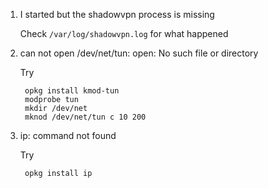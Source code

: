 1. I started but the shadowvpn process is missing

   Check `/var/log/shadowvpn.log` for what happened

2. can not open /dev/net/tun: open: No such file or directory

   Try

        opkg install kmod-tun
        modprobe tun
        mkdir /dev/net
        mknod /dev/net/tun c 10 200

3. ip: command not found

   Try

        opkg install ip